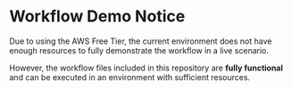 # Workflow Demo Notice

Due to using the AWS Free Tier, the current environment does not have enough resources to fully demonstrate the workflow in a live scenario.  

However, the workflow files included in this repository are **fully functional** and can be executed in an environment with sufficient resources.  
